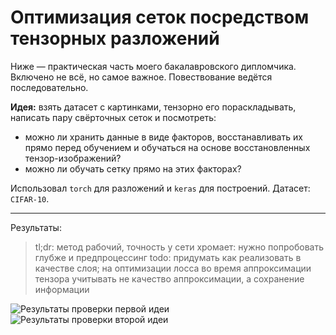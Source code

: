 # Оптимизация сеток посредством тензорных разложений

Ниже — практическая часть моего бакалавровского дипломчика. Включено не всё, но самое важное. Повествование ведётся последовательно.

**Идея:** взять датасет с картинками, тензорно его пораскладывать, написать пару свёрточных сеток и посмотреть:

- можно ли хранить данные в виде факторов, восстанавливать их прямо перед обучением и обучаться на основе восстановленных тензор-изображений?
- можно ли обучать сетку прямо на этих факторах?

Использовал `torch` для разложений и `keras` для построений. Датасет: `CIFAR-10`.

---

Результаты:

> tl;dr: метод рабочий, точность у сети хромает: нужно попробовать глубже и предпроцессинг
> todo: придумать как реализовать в качестве слоя; на оптимизации лосса во время аппроксимации тензора учитывать не качество аппроксимации, а сохранение информации

![Результаты проверки первой идеи]()
![Результаты проверки второй идеи]()
